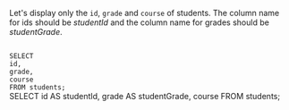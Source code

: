 Let's display only the `id`, `grade` and `course` of students.
The column name for ids should be _studentId_ and the column name for
grades should be _studentGrade_.



<Editor lang="sql" dbName="students1.db" type="exercise">
<code>
SELECT
id,
grade,
course
FROM students;
</code>

<solution>
SELECT
id AS studentId,
grade AS studentGrade,
course
FROM students;
</solution>
</Editor>